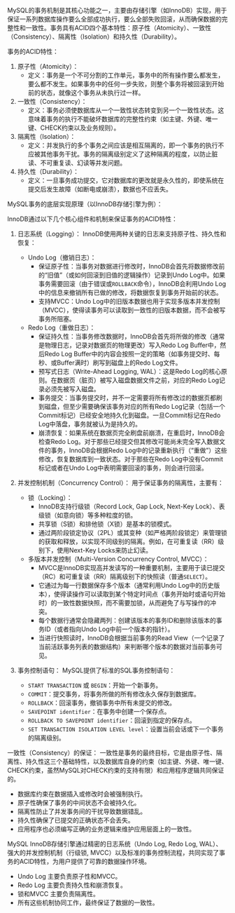 
MySQL的事务机制是其核心功能之一，主要由存储引擎（如InnoDB）实现，用于保证一系列数据库操作要么全部成功执行，要么全部失败回滚，从而确保数据的完整性和一致性。事务具有ACID四个基本特性：原子性（Atomicity）、一致性（Consistency）、隔离性（Isolation）和持久性（Durability）。

事务的ACID特性：

1.  原子性（Atomicity）：
    *   定义：事务是一个不可分割的工作单元，事务中的所有操作要么都发生，要么都不发生。如果事务中的任何一步失败，则整个事务将被回滚到开始前的状态，就像这个事务从未执行过一样。
2.  一致性（Consistency）：
    *   定义：事务必须使数据库从一个一致性状态转变到另一个一致性状态。这意味着事务的执行不能破坏数据库的完整性约束（如主键、外键、唯一键、CHECK约束以及业务规则）。
3.  隔离性（Isolation）：
    *   定义：并发执行的多个事务之间应该是相互隔离的，即一个事务的执行不应被其他事务干扰。事务的隔离级别定义了这种隔离的程度，以防止脏读、不可重复读、幻读等并发问题。
4.  持久性（Durability）：
    *   定义：一旦事务成功提交，它对数据库的更改就是永久性的，即使系统在提交后发生故障（如断电或崩溃），数据也不应丢失。

MySQL事务的底层实现原理（以InnoDB存储引擎为例）：

InnoDB通过以下几个核心组件和机制来保证事务的ACID特性：

1.  日志系统（Logging）：
    InnoDB使用两种关键的日志来支持原子性、持久性和恢复：
    *   Undo Log（撤销日志）：
        *   保证原子性：当事务对数据进行修改时，InnoDB会首先将数据修改前的“旧值”（或如何回滚到旧值的逻辑操作）记录到Undo Log中。如果事务需要回滚（由于错误或`ROLLBACK`命令），InnoDB会利用Undo Log中的信息来撤销所有已做的修改，将数据恢复到事务开始前的状态。
        *   支持MVCC：Undo Log中的旧版本数据也用于实现多版本并发控制（MVCC），使得读事务可以读取到一致性的旧版本数据，而不会被写事务所阻塞。
    *   Redo Log（重做日志）：
        *   保证持久性：当事务修改数据时，InnoDB会首先将所做的修改（通常是物理日志，记录对数据页的物理更改）写入Redo Log Buffer中，然后Redo Log Buffer中的内容会按照一定的策略（如事务提交时、每秒、或Buffer满时）刷写到磁盘上的Redo Log文件。
        *   预写式日志（Write-Ahead Logging, WAL）：这是Redo Log的核心原则。在数据页（脏页）被写入磁盘数据文件之前，对应的Redo Log记录必须先被写入磁盘。
        *   事务提交：当事务提交时，并不一定需要将所有修改过的数据页都刷到磁盘，但至少需要确保该事务对应的所有Redo Log记录（包括一个Commit标记）已经安全地持久化到磁盘。一旦Commit标记在Redo Log中落盘，事务就被认为是持久的。
        *   崩溃恢复：如果系统在数据页完全刷盘前崩溃，在重启时，InnoDB会检查Redo Log。对于那些已经提交但其修改可能尚未完全写入数据文件的事务，InnoDB会根据Redo Log中的记录重新执行（“重做”）这些修改，恢复数据库到一致状态。对于那些在Redo Log中没有Commit标记或者在Undo Log中表明需要回滚的事务，则会进行回滚。

2.  并发控制机制（Concurrency Control）：
    用于保证事务的隔离性，主要有：
    *   锁（Locking）：
        *   InnoDB支持行级锁（Record Lock, Gap Lock, Next-Key Lock）、表级锁（如意向锁）等多种粒度的锁。
        *   共享锁（S锁）和排他锁（X锁）是基本的锁模式。
        *   通过两阶段锁定协议（2PL）或其变种（如严格两阶段锁定）来管理锁的获取和释放，以实现不同级别的隔离。例如，在可重复读（RR）级别下，使用Next-Key Locks来防止幻读。
    *   多版本并发控制（Multi-Version Concurrency Control, MVCC）：
        *   MVCC是InnoDB实现高并发读写的一种重要机制，主要用于读已提交（RC）和可重复读（RR）隔离级别下的快照读（普通`SELECT`）。
        *   它通过为每一行数据保存多个版本（通常利用Undo Log中的历史版本），使得读操作可以读取到某个特定时间点（事务开始时或语句开始时）的一致性数据快照，而不需要加锁，从而避免了与写操作的冲突。
        *   每个数据行通常会隐藏两列：创建该版本的事务ID和删除该版本的事务ID（或者指向Undo Log中前一个版本的指针）。
        *   当进行快照读时，InnoDB会根据当前事务的Read View（一个记录了当前活跃事务列表的数据结构）来判断哪个版本的数据对当前事务可见。

3.  事务控制语句：
    MySQL提供了标准的SQL事务控制语句：
    *   `START TRANSACTION` 或 `BEGIN`：开始一个新事务。
    *   `COMMIT`：提交事务，将事务所做的所有修改永久保存到数据库。
    *   `ROLLBACK`：回滚事务，撤销事务中所有未提交的修改。
    *   `SAVEPOINT identifier`：在事务中创建一个保存点。
    *   `ROLLBACK TO SAVEPOINT identifier`：回滚到指定的保存点。
    *   `SET TRANSACTION ISOLATION LEVEL level`：设置当前会话或下一个事务的隔离级别。

一致性（Consistency）的保证：
一致性是事务的最终目标，它是由原子性、隔离性、持久性这三个基础特性，以及数据库自身的约束（如主键、外键、唯一键、CHECK约束，虽然MySQL对CHECK约束的支持有限）和应用程序逻辑共同保证的。
*   数据库约束在数据插入或修改时会被强制执行。
*   原子性确保了事务的中间状态不会被持久化。
*   隔离性防止了并发事务间的干扰导致数据错乱。
*   持久性确保了已提交的正确状态不会丢失。
*   应用程序也必须编写正确的业务逻辑来维护应用层面上的一致性。

MySQL InnoDB存储引擎通过精密的日志系统（Undo Log, Redo Log, WAL）、强大的并发控制机制（行级锁, MVCC）以及标准的事务控制流程，共同实现了事务的ACID特性，为用户提供了可靠的数据操作环境。
*   Undo Log 主要负责原子性和MVCC。
*   Redo Log 主要负责持久性和崩溃恢复。
*   锁和MVCC 主要负责隔离性。
*   所有这些机制协同工作，最终保证了数据的一致性。

